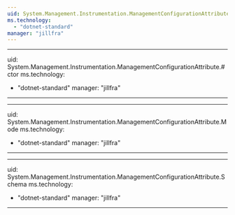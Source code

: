 ```yaml
---
uid: System.Management.Instrumentation.ManagementConfigurationAttribute
ms.technology: 
  - "dotnet-standard"
manager: "jillfra"
---
```


---
uid: System.Management.Instrumentation.ManagementConfigurationAttribute.#ctor
ms.technology: 
  - "dotnet-standard"
manager: "jillfra"
---

---
uid: System.Management.Instrumentation.ManagementConfigurationAttribute.Mode
ms.technology: 
  - "dotnet-standard"
manager: "jillfra"
---

---
uid: System.Management.Instrumentation.ManagementConfigurationAttribute.Schema
ms.technology: 
  - "dotnet-standard"
manager: "jillfra"
---
